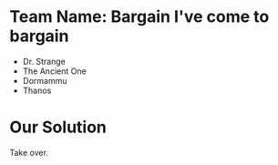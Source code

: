 Team Name: Bargain I've come to bargain
=======================================
* Dr. Strange
* The Ancient One
* Dormammu
* Thanos

Our Solution
============
Take over.

